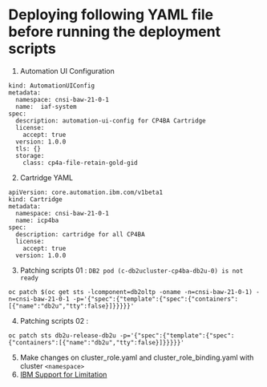 # Deploying following YAML file before running the deployment scripts

1. Automation UI Configuration
```console apiVersion: core.automation.ibm.com/v1beta1
kind: AutomationUIConfig
metadata:
  namespace: cnsi-baw-21-0-1
  name:  iaf-system
spec:
  description: automation-ui-config for CP4BA Cartridge
  license:
    accept: true
  version: 1.0.0
  tls: {}
  storage:
    class: cp4a-file-retain-gold-gid
```
2. Cartridge YAML
```console
apiVersion: core.automation.ibm.com/v1beta1
kind: Cartridge
metadata:
  namespace: cnsi-baw-21-0-1
  name: icp4ba
spec:
  description: cartridge for all CP4BA
  license:
    accept: true
  version: 1.0.0
 ```
 3. Patching scripts 01 : `DB2 pod (c-db2ucluster-cp4ba-db2u-0) is not ready`
 ```console
 oc patch $(oc get sts -lcomponent=db2oltp -oname -n=cnsi-baw-21-0-1) -n=cnsi-baw-21-0-1 -p='{"spec":{"template":{"spec":{"containers":[{"name":"db2u","tty":false}]}}}}}'
 ```
 4. Patching scripts 02 :
 ```console
 oc patch sts db2u-release-db2u -p='{"spec":{"template":{"spec":{"containers":[{"name":"db2u","tty":false}]}}}}}'
 ```
 5. Make changes on cluster_role.yaml and cluster_role_binding.yaml with cluster `<namespace>`
 6. [IBM Support for Limitation](https://www.ibm.com/support/pages/node/6426995/#v10-apic-support)

